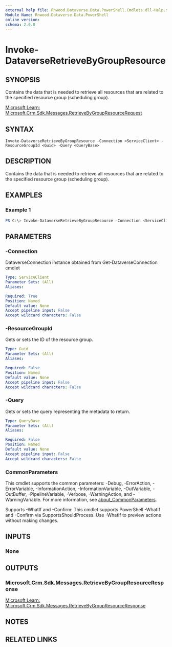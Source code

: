 ```yaml
---
external help file: Rnwood.Dataverse.Data.PowerShell.Cmdlets.dll-Help.xml
Module Name: Rnwood.Dataverse.Data.PowerShell
online version:
schema: 2.0.0
---
```


# Invoke-DataverseRetrieveByGroupResource

## SYNOPSIS
Contains the data that is needed to retrieve all resources that are related to the specified resource group (scheduling group).

[Microsoft Learn: Microsoft.Crm.Sdk.Messages.RetrieveByGroupResourceRequest](https://learn.microsoft.com/dotnet/api/Microsoft.Crm.Sdk.Messages.RetrieveByGroupResourceRequest)

## SYNTAX

```
Invoke-DataverseRetrieveByGroupResource -Connection <ServiceClient> -ResourceGroupId <Guid> -Query <QueryBase>
```

## DESCRIPTION
Contains the data that is needed to retrieve all resources that are related to the specified resource group (scheduling group).

## EXAMPLES

### Example 1
```powershell
PS C:\> Invoke-DataverseRetrieveByGroupResource -Connection <ServiceClient> -ResourceGroupId <Guid> -Query <QueryBase>
```

## PARAMETERS

### -Connection
DataverseConnection instance obtained from Get-DataverseConnection cmdlet

```yaml
Type: ServiceClient
Parameter Sets: (All)
Aliases:

Required: True
Position: Named
Default value: None
Accept pipeline input: False
Accept wildcard characters: False
```

### -ResourceGroupId
Gets or sets the ID of the resource group.

```yaml
Type: Guid
Parameter Sets: (All)
Aliases:

Required: False
Position: Named
Default value: None
Accept pipeline input: False
Accept wildcard characters: False
```

### -Query
Gets or sets the query representing the metadata to return.

```yaml
Type: QueryBase
Parameter Sets: (All)
Aliases:

Required: False
Position: Named
Default value: None
Accept pipeline input: False
Accept wildcard characters: False
```

### CommonParameters
This cmdlet supports the common parameters: -Debug, -ErrorAction, -ErrorVariable, -InformationAction, -InformationVariable, -OutVariable, -OutBuffer, -PipelineVariable, -Verbose, -WarningAction, and -WarningVariable. For more information, see [about_CommonParameters](http://go.microsoft.com/fwlink/?LinkID=113216).

Supports -WhatIf and -Confirm: This cmdlet supports PowerShell -WhatIf and -Confirm via SupportsShouldProcess. Use -WhatIf to preview actions without making changes.

## INPUTS

### None
## OUTPUTS

### Microsoft.Crm.Sdk.Messages.RetrieveByGroupResourceResponse
[Microsoft Learn: Microsoft.Crm.Sdk.Messages.RetrieveByGroupResourceResponse](https://learn.microsoft.com/dotnet/api/Microsoft.Crm.Sdk.Messages.RetrieveByGroupResourceResponse)
## NOTES

## RELATED LINKS
